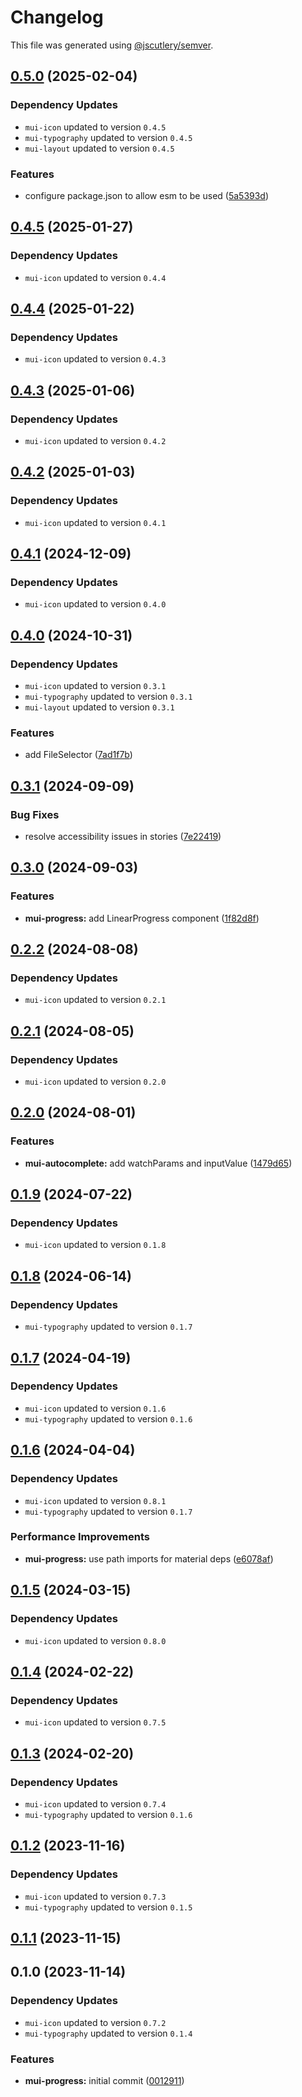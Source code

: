 # Changelog

This file was generated using [@jscutlery/semver](https://github.com/jscutlery/semver).

## [0.5.0](https://github.com/Availity/element/compare/@availity/mui-progress@0.4.5...@availity/mui-progress@0.5.0) (2025-02-04)

### Dependency Updates

* `mui-icon` updated to version `0.4.5`
* `mui-typography` updated to version `0.4.5`
* `mui-layout` updated to version `0.4.5`

### Features

* configure package.json to allow esm to be used ([5a5393d](https://github.com/Availity/element/commit/5a5393de761f52608e714dd94a05106937dd95db))

## [0.4.5](https://github.com/Availity/element/compare/@availity/mui-progress@0.4.4...@availity/mui-progress@0.4.5) (2025-01-27)

### Dependency Updates

* `mui-icon` updated to version `0.4.4`
## [0.4.4](https://github.com/Availity/element/compare/@availity/mui-progress@0.4.3...@availity/mui-progress@0.4.4) (2025-01-22)

### Dependency Updates

* `mui-icon` updated to version `0.4.3`
## [0.4.3](https://github.com/Availity/element/compare/@availity/mui-progress@0.4.2...@availity/mui-progress@0.4.3) (2025-01-06)

### Dependency Updates

* `mui-icon` updated to version `0.4.2`
## [0.4.2](https://github.com/Availity/element/compare/@availity/mui-progress@0.4.1...@availity/mui-progress@0.4.2) (2025-01-03)

### Dependency Updates

* `mui-icon` updated to version `0.4.1`
## [0.4.1](https://github.com/Availity/element/compare/@availity/mui-progress@0.4.0...@availity/mui-progress@0.4.1) (2024-12-09)

### Dependency Updates

* `mui-icon` updated to version `0.4.0`
## [0.4.0](https://github.com/Availity/element/compare/@availity/mui-progress@0.3.1...@availity/mui-progress@0.4.0) (2024-10-31)

### Dependency Updates

* `mui-icon` updated to version `0.3.1`
* `mui-typography` updated to version `0.3.1`
* `mui-layout` updated to version `0.3.1`

### Features

* add FileSelector ([7ad1f7b](https://github.com/Availity/element/commit/7ad1f7bb364bbeb2048d2ff4c9b0a2b1a1e33777))

## [0.3.1](https://github.com/Availity/element/compare/@availity/mui-progress@0.3.0...@availity/mui-progress@0.3.1) (2024-09-09)


### Bug Fixes

* resolve accessibility issues in stories ([7e22419](https://github.com/Availity/element/commit/7e2241913f8ad10f467493b605fc0234e6eab5e2))

## [0.3.0](https://github.com/Availity/element/compare/@availity/mui-progress@0.2.2...@availity/mui-progress@0.3.0) (2024-09-03)


### Features

* **mui-progress:** add LinearProgress component ([1f82d8f](https://github.com/Availity/element/commit/1f82d8f0691e1dc5d6b5f86993dfc2a0e2e1aeb8))

## [0.2.2](https://github.com/Availity/element/compare/@availity/mui-progress@0.2.1...@availity/mui-progress@0.2.2) (2024-08-08)

### Dependency Updates

* `mui-icon` updated to version `0.2.1`
## [0.2.1](https://github.com/Availity/element/compare/@availity/mui-progress@0.2.0...@availity/mui-progress@0.2.1) (2024-08-05)

### Dependency Updates

* `mui-icon` updated to version `0.2.0`
## [0.2.0](https://github.com/Availity/element/compare/@availity/mui-progress@0.1.9...@availity/mui-progress@0.2.0) (2024-08-01)


### Features

* **mui-autocomplete:** add watchParams and inputValue ([1479d65](https://github.com/Availity/element/commit/1479d65830e2878207283639948423cf04fc5bd3))

## [0.1.9](https://github.com/Availity/element/compare/@availity/mui-progress@0.1.8...@availity/mui-progress@0.1.9) (2024-07-22)

### Dependency Updates

* `mui-icon` updated to version `0.1.8`
## [0.1.8](https://github.com/Availity/element/compare/@availity/mui-progress@0.1.7...@availity/mui-progress@0.1.8) (2024-06-14)

### Dependency Updates

* `mui-typography` updated to version `0.1.7`
## [0.1.7](https://github.com/Availity/element/compare/@availity/mui-progress@0.1.6...@availity/mui-progress@0.1.7) (2024-04-19)

### Dependency Updates

* `mui-icon` updated to version `0.1.6`
* `mui-typography` updated to version `0.1.6`
## [0.1.6](https://github.com/Availity/element/compare/@availity/mui-progress@0.1.5...@availity/mui-progress@0.1.6) (2024-04-04)

### Dependency Updates

* `mui-icon` updated to version `0.8.1`
* `mui-typography` updated to version `0.1.7`

### Performance Improvements

* **mui-progress:** use path imports for material deps ([e6078af](https://github.com/Availity/element/commit/e6078af0d82a003d704f4f30c23d31d7932d90cd))

## [0.1.5](https://github.com/Availity/element/compare/@availity/mui-progress@0.1.4...@availity/mui-progress@0.1.5) (2024-03-15)

### Dependency Updates

* `mui-icon` updated to version `0.8.0`
## [0.1.4](https://github.com/Availity/element/compare/@availity/mui-progress@0.1.3...@availity/mui-progress@0.1.4) (2024-02-22)

### Dependency Updates

* `mui-icon` updated to version `0.7.5`
## [0.1.3](https://github.com/Availity/element/compare/@availity/mui-progress@0.1.2...@availity/mui-progress@0.1.3) (2024-02-20)

### Dependency Updates

* `mui-icon` updated to version `0.7.4`
* `mui-typography` updated to version `0.1.6`
## [0.1.2](https://github.com/Availity/element/compare/@availity/mui-progress@0.1.1...@availity/mui-progress@0.1.2) (2023-11-16)

### Dependency Updates

- `mui-icon` updated to version `0.7.3`
- `mui-typography` updated to version `0.1.5`

## [0.1.1](https://github.com/Availity/element/compare/@availity/mui-progress@0.1.0...@availity/mui-progress@0.1.1) (2023-11-15)

## 0.1.0 (2023-11-14)

### Dependency Updates

- `mui-icon` updated to version `0.7.2`
- `mui-typography` updated to version `0.1.4`

### Features

- **mui-progress:** initial commit ([0012911](https://github.com/Availity/element/commit/00129117d2107d4bdf97a3767119d30ae2edb418))
